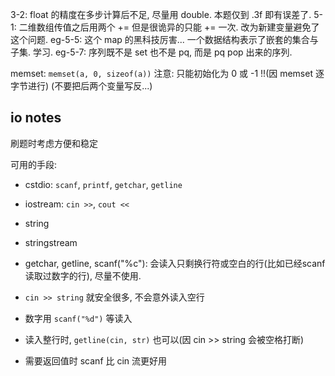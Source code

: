 3-2: float 的精度在多步计算后不足, 尽量用 double. 本题仅到 .3f 即有误差了.
5-1: 二维数组传值之后用两个 += 但是很诡异的只能 += 一次. 改为新建变量避免了这个问题.
eg-5-5: 这个 map 的黑科技厉害... 一个数据结构表示了嵌套的集合与子集. 学习.
eg-5-7: 序列既不是 set 也不是 pq, 而是 pq pop 出来的序列.

memset: `memset(a, 0, sizeof(a))` 注意: 只能初始化为 0 或 -1 !!(因 memset 逐字节进行) (不要把后两个变量写反...)

## io notes

刷题时考虑方便和稳定

可用的手段:

- cstdio: `scanf`, `printf`, `getchar`, `getline`
- iostream: `cin >>`, `cout <<`
- string
- stringstream

- getchar, getline, scanf("%c"): 会读入只剩换行符或空白的行(比如已经scanf读取过数字的行), 尽量不使用.
- `cin >> string` 就安全很多, 不会意外读入空行
- 数字用 `scanf("%d")` 等读入
- 读入整行时, `getline(cin, str)` 也可以(因 cin >> string 会被空格打断)
- 需要返回值时 scanf 比 cin 流更好用
